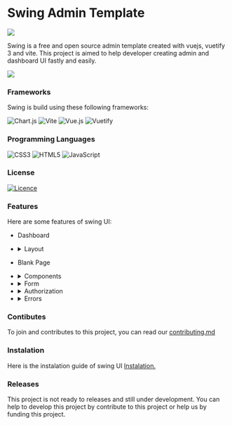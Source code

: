 # Swing Admin Template

<img src="https://github.com/aliftech/swing/blob/master/src/assets/logo/swing-light.png" />

Swing is a free and open source admin template created with vuejs, vuetify 3 and vite. This project is aimed to help developer creating admin and dashboard UI fastly and easily.

<img src="https://github.com/aliftech/swing/blob/master/src/assets/screen_shoot/Screenshot_1.png" />

<br>

### Frameworks
Swing is build using these following frameworks: 

![Chart.js](https://img.shields.io/badge/chart.js-F5788D.svg?style=for-the-badge&logo=chart.js&logoColor=white)
![Vite](https://img.shields.io/badge/vite-%23646CFF.svg?style=for-the-badge&logo=vite&logoColor=white)
![Vue.js](https://img.shields.io/badge/vuejs-%2335495e.svg?style=for-the-badge&logo=vuedotjs&logoColor=%234FC08D)
![Vuetify](https://img.shields.io/badge/Vuetify-1867C0?style=for-the-badge&logo=vuetify&logoColor=AEDDFF)

### Programming Languages
![CSS3](https://img.shields.io/badge/css3-%231572B6.svg?style=for-the-badge&logo=css3&logoColor=white)
![HTML5](https://img.shields.io/badge/html5-%23E34F26.svg?style=for-the-badge&logo=html5&logoColor=white)
![JavaScript](https://img.shields.io/badge/javascript-%23323330.svg?style=for-the-badge&logo=javascript&logoColor=%23F7DF1E)

### License
[![Licence](https://img.shields.io/github/license/Ileriayo/markdown-badges?style=for-the-badge)](./LICENSE)

### Features
Here are some features of swing UI:
- Dashboard
- <details> <summary>Layout</summary> 


    - Default Layout
    - Top Navigation
    - Bottom Navigation
 </details>

 - Blank Page

- <details> <summary>Components</summary> 
  
    - Alert
    - Article
    - Avatar
    - Badge
    - Banner
    - Calendar
    - Carousel
    - Chat Box
    - Chart
    - Color Picker
    - Empty State
    - Galery
    - Pricing
    - Statistic
    - Tab
    - Table
    - Timeline
    - User
  </details>
- <details> <summary>Form</summary> 

    - Standard Form
    - Advanced Form
    - Editor
    - Validation
  </details>

- <details> <summary>Authorization</summary> 

    - Login
    - Registration
    - Forget Password
    - Reset Password
  </details>

- <details> <summary>Errors</summary> 

    - 403
    - 404
    - 500
    - 503
  </details>

### Contibutes
To join and contributes to this project, you can read our <a href="https://github.com/aliftech/swing/blob/master/CONTRIBUTING.md">contributing.md</a>

### Instalation
Here is the instalation guide of swing UI <a href="https://github.com/aliftech/swing/blob/master/READMEVUE.md">Instalation.</a>

### Releases
This project is not ready to releases and still under development. You can help to develop this project by contribute to this project or help us by funding this project.